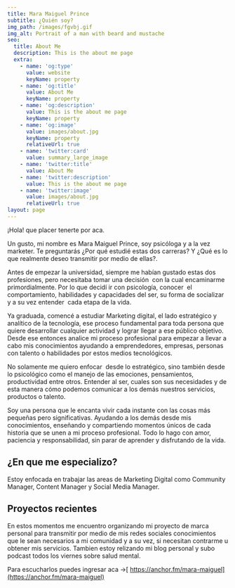 ```yaml
---
title: Mara Maiguel Prince
subtitle: ¿Quién soy?
img_path: /images/fgvbj.gif
img_alt: Portrait of a man with beard and mustache
seo:
  title: About Me
  description: This is the about me page
  extra:
    - name: 'og:type'
      value: website
      keyName: property
    - name: 'og:title'
      value: About Me
      keyName: property
    - name: 'og:description'
      value: This is the about me page
      keyName: property
    - name: 'og:image'
      value: images/about.jpg
      keyName: property
      relativeUrl: true
    - name: 'twitter:card'
      value: summary_large_image
    - name: 'twitter:title'
      value: About Me
    - name: 'twitter:description'
      value: This is the about me page
    - name: 'twitter:image'
      value: images/about.jpg
      relativeUrl: true
layout: page
---
```

¡Hola! que placer tenerte por aca.

Un gusto, mi nombre es Mara Maiguel Prince, soy psicóloga y a la vez marketer. Te preguntarás ¿Por qué estudié estas dos carreras? Y ¿Qué es lo que realmente deseo transmitir por medio de ellas?. 

Antes de empezar la universidad, siempre me habían gustado estas dos profesiones, pero necesitaba tomar una decisión  con la cual encaminarme primordialmente. Por lo que decidí ir con psicología, conocer  el comportamiento, habilidades y capacidades del ser, su forma de socializar y a su vez entender  cada etapa de la vida. 

Ya graduada, comencé a estudiar Marketing digital, el lado estratégico y analítico de la tecnología, ese proceso fundamental para toda persona que quiere desarrollar cualquier actividad y lograr llegar a ese público objetivo. Desde ese entonces analice mi proceso profesional para empezar a llevar a cabo mis conocimientos ayudando a emprendedores, empresas, personas con talento o habilidades por estos medios tecnológicos.

No solamente me quiero enfocar  desde lo estratégico, sino también desde lo psicológico como el manejo de las emociones, pensamientos, productividad entre otros. Entender al ser, cuales son sus necesidades y de esta manera cómo podemos comunicar a los demás nuestros servicios, productos o talento.

Soy una persona que le encanta vivir cada instante con las cosas más pequeñas pero significativas. Ayudando a los demás desde mis conocimientos, enseñando y compartiendo momentos únicos de cada historia que se unen a mi proceso profesional. Todo lo hago con amor, paciencia y responsabilidad, sin parar de aprender y disfrutando de la vida.

## **¿En que me especializo?**

Estoy enfocada en trabajar las areas de Marketing Digital como Community Manager, Content Manager y Social Media Manager.

## **Proyectos recientes**

En estos momentos me encuentro organizando mi proyecto de marca personal para transmitir por medio de mis redes sociales conocimientos que le sean necesarios a mi comunidad y a su vez, si necesitan contrarme u obtener mis servicios. Tambien estoy relizando mi blog personal y subo podcast todos los viernes sobre salud mental.

Para escucharlos puedes ingresar aca ->[ https://anchor.fm/mara-maiguel](https://anchor.fm/mara-maiguel)
